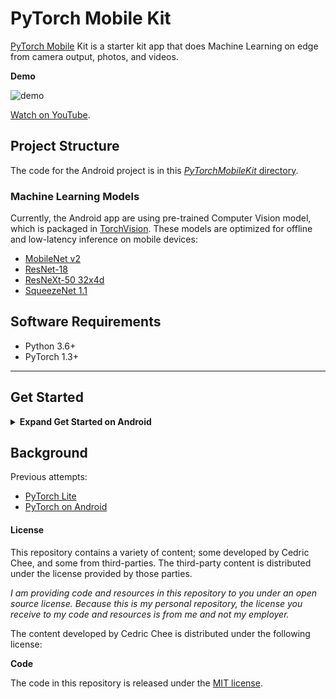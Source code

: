 # PyTorch Mobile Kit

[PyTorch Mobile](https://pytorch.org/mobile/home/) Kit is a starter kit app that does Machine Learning on edge from camera output, photos, and videos.

**Demo**

![demo](https://raw.githubusercontent.com/cedrickchee/pytorch-mobile-kit/master/docs/demo.gif)

[Watch on YouTube](https://youtu.be/XivOksHKQCk).

## Project Structure

The code for the Android project is in this [_PyTorchMobileKit_ directory](https://github.com/cedrickchee/pytorch-mobile-kit/tree/master/PyTorchMobileKit).

### Machine Learning Models

Currently, the Android app are using pre-trained Computer Vision model, which is packaged in [TorchVision](https://pytorch.org/docs/stable/torchvision/index.html). These models are optimized for offline and low-latency inference on mobile devices:

- [MobileNet v2](https://pytorch.org/docs/stable/torchvision/models.html#torchvision.models.mobilenet_v2)
- [ResNet-18](https://pytorch.org/docs/stable/torchvision/models.html#torchvision.models.resnet18)
- [ResNeXt-50 32x4d](https://pytorch.org/docs/stable/torchvision/models.html#torchvision.models.resnext50_32x4d)
- [SqueezeNet 1.1](https://pytorch.org/docs/stable/torchvision/models.html#torchvision.models.squeezenet1_1)

## Software Requirements

- Python 3.6+
- PyTorch 1.3+

<!--
To get device camera output it uses [Android CameraX API](https://developer.android.com/training/camerax).

All the logic that works with CameraX is separated to [`com.cedrickchee.pytorchmobilekit.vision.AbstractCameraXActivity`](https://github.com/cedrickchee/pytorch-mobile-kit/blob/master/PyTorchMobileKit/app/src/main/java/com/cedrickchee/pytorchmobilekit/vision/AbstractCameraXActivity.java) class.

```
void setupCameraX() {
    final PreviewConfig previewConfig = new PreviewConfig.Builder().build();
    final Preview preview = new Preview(previewConfig);
    preview.setOnPreviewOutputUpdateListener(output -> mTextureView.setSurfaceTexture(output.getSurfaceTexture()));

    final ImageAnalysisConfig imageAnalysisConfig =
        new ImageAnalysisConfig.Builder()
            .setTargetResolution(new Size(224, 224))
            .setCallbackHandler(mBackgroundHandler)
            .setImageReaderMode(ImageAnalysis.ImageReaderMode.ACQUIRE_LATEST_IMAGE)
            .build();
    final ImageAnalysis imageAnalysis = new ImageAnalysis(imageAnalysisConfig);
    imageAnalysis.setAnalyzer(
        (image, rotationDegrees) -> {
          analyzeImage(image, rotationDegrees);
        });

    CameraX.bindToLifecycle(this, preview, imageAnalysis);
  }

  void analyzeImage(android.media.Image, int rotationDegrees)
```

Where the `analyzeImage` method process the camera output, `android.media.Image`.

It uses the aforementioned [`TensorImageUtils.imageYUV420CenterCropToFloat32Tensor`](https://github.com/pytorch/pytorch/blob/master/android/pytorch_android_torchvision/src/main/java/org/pytorch/torchvision/TensorImageUtils.java#L90) method to convert `android.media.Image` in `YUV420` format to input tensor.

After getting predicted scores from the model it finds top K classes with the highest scores and shows on the UI.
-->

---

## Get Started

<details>

<summary><b>Expand Get Started on Android</b></summary>

### Tutorial with a Basic Example

[_BasicApp_](https://github.com/cedrickchee/pytorch-mobile-kit/tree/master/BasicApp) is a simple image classification application that demonstrates how to use PyTorch Android API.

This application runs TorchScript serialized TorchVision pretrained Resnet-18 model on static image which is packaged inside the app as Android asset.

### 1. Model Preparation

Let’s start with model preparation. If you are familiar with PyTorch, you probably should already know how to train and save your model. In case you don’t, we are going to use a pre-trained image classification model (Resnet18), which is packaged in [TorchVision](https://pytorch.org/docs/stable/torchvision/index.html).

To install it, run the command below:
```
pip install torchvision
```

To serialize the model you can use Python [scripts](https://github.com/cedrickchee/pytorch-mobile-kit/blob/master/model/resnet18_torchscript_mod.py) in the _model_ directory:

```
import torch
import torchvision

model = torchvision.models.resnet18(pretrained=True)
model.eval()
input = torch.rand(1, 3, 224, 224)
traced_script_module = torch.jit.trace(model, input)
traced_script_module.save("../BasicApp/app/src/main/assets/resnet18.pt")
```

If everything works well, we should have our model - [`resnet18.pt`](https://github.com/cedrickchee/pytorch-mobile-kit/tree/master/BasicApp/app/src/main/assets/resnet18.pt) generated in the assets directory of Android application.

That will be packaged inside Android application as `asset` and can be used on the device.

More details about TorchScript you can find in [tutorials on pytorch.org](https://pytorch.org/docs/stable/jit.html).

### 2. Cloning from GitHub

```
git clone https://github.com/cedrickchee/pytorch-mobile-kit.git
cd BasicApp
```

If [Android SDK](https://developer.android.com/studio/index.html#command-tools) and [Android NDK](https://developer.android.com/ndk/downloads) are already installed you can install this application to the connected android device or emulator with:

```
./gradlew installDebug
```

We recommend you to open this project in [Android Studio 3.5.1+](https://developer.android.com/studio) (At the moment PyTorch Android and demo applications use [Android gradle plugin of version 3.5.0](https://developer.android.com/studio/releases/gradle-plugin#3-5-0), which is supported only by Android Studio version 3.5.1 and higher),
in that case you will be able to install Android NDK and Android SDK using Android Studio UI.

### 3. Gradle Dependencies

Pytorch Android is added to the _BasicApp_ as [gradle dependencies](https://github.com/cedrickchee/pytorch-mobile-kit/blob/master/BasicApp/app/build.gradle#L30-L31) in _build.gradle_:

```
repositories {
    jcenter()
}

dependencies {
    implementation 'org.pytorch:pytorch_android:1.3.0'
    implementation 'org.pytorch:pytorch_android_torchvision:1.3.0'
}
```

where `org.pytorch:pytorch_android` is the main dependency with PyTorch Android API, including libtorch native library for all 4 Android abis (armeabi-v7a, arm64-v8a, x86, x86_64). In this [doc](https://pytorch.org/mobile/android/#building-pytorch-android-from-source), you can find how to rebuild it from source only for specific list of Android abis.

`org.pytorch:pytorch_android_torchvision` - additional library with utility functions for converting `android.media.Image` and `android.graphics.Bitmap` to tensors.

### 4. Loading TorchScript Module
```
Module module = Module.load(assetFilePath(this, "model.pt"));
```
`org.pytorch.Module` represents `torch::jit::script::Module` that can be loaded with `load` method specifying file path to the serialized to file model.

#### 5. Preparing Input

```
Tensor inputTensor = TensorImageUtils.bitmapToFloat32Tensor(bitmap,
    TensorImageUtils.TORCHVISION_NORM_MEAN_RGB, TensorImageUtils.TORCHVISION_NORM_STD_RGB);
```

`org.pytorch.torchvision.TensorImageUtils` is part of `org.pytorch:pytorch_android_torchvision` library.

The `TensorImageUtils#bitmapToFloat32Tensor` method creates tensors in the [torchvision format](https://pytorch.org/docs/stable/torchvision/models.html) using `android.graphics.Bitmap` as a source.

> All pre-trained models expect input images normalized in the same way, i.e. mini-batches of 3-channel RGB images of shape (3 x H x W), where H and W are expected to be at least 224.
> The images have to be loaded in to a range of `[0, 1]` and then normalized using `mean = [0.485, 0.456, 0.406]` and `std = [0.229, 0.224, 0.225]`

`inputTensor`'s shape is `1x3xHxW`, where `H` and `W` are bitmap height and width appropriately.

### 6. Run Inference

```
Tensor outputTensor = module.forward(IValue.from(inputTensor)).toTensor();
float[] scores = outputTensor.getDataAsFloatArray();
```

`org.pytorch.Module.forward` method runs loaded module's `forward` method and gets result as `org.pytorch.Tensor` outputTensor with shape `1x1000`.

### 7. Processing Results

Its content is retrieved using `org.pytorch.Tensor.getDataAsFloatArray()` method that returns Java array of floats with scores for every ImageNet class.

After that we just find index with maximum score and retrieve predicted class name from `Constants.IMAGENET_CLASSES` array that contains all ImageNet classes.

```
float maxScore = -Float.MAX_VALUE;
int maxScoreIdx = -1;
for (int i = 0; i < scores.length; i++) {
  if (scores[i] > maxScore) {
    maxScore = scores[i];
    maxScoreIdx = i;
  }
}
String className = Constants.IMAGENET_CLASSES[maxScoreIdx];
```
</details>

## Background

Previous attempts:

- [PyTorch Lite](https://github.com/cedrickchee/pytorch-lite)
- [PyTorch on Android](https://github.com/cedrickchee/pytorch-android)

#### License

This repository contains a variety of content; some developed by Cedric Chee, and some from third-parties. The third-party content is distributed under the license provided by those parties.

*I am providing code and resources in this repository to you under an open source license.  Because this is my personal repository, the license you receive to my code and resources is from me and not my employer.*

The content developed by Cedric Chee is distributed under the following license:

**Code**

The code in this repository is released under the [MIT license](LICENSE).
